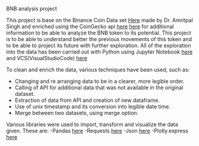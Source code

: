 BNB analysis project

This project is base on the Binance Coin Data set [Here](https://www.kaggle.com/amritpal333/binance-coin-data) made by Dr. Amritpal Singh 
and enriched using the CoinGecko api [here](https://www.coingecko.com/es/api/documentation?) [here](https://api.coingecko.com/api/v3/coins/binancecoin/market_chart/range?vs_currency=usd&from=1510185600&to=1627344000000)
for additional information to be able to analyze the BNB token to its potential.
This project is to be able to understand better the previous movements of this token and to be able to project its future with further exploration.
All of the exploration into the data has been carried out with Python using Jupyter Notebook [here](https://jupyter-notebook.readthedocs.io/en/stable/) and VCS(VisualStudioCode) [here](https://code.visualstudio.com/docs)

To clean and enrich the data, various techniques have been used, such as:
- Changing and re arranging data to be in a clearer, more legible order.
- Calling of API for additional data that was not available in the original dataset.
- Extraction of data from API and creation of new dataframe.
- Use of unix timestamp and its conversion into legible date time.
- Merge between two datasets, using merge option.

Various libraries were used to import, transform and visualize the data given. These are:
-Pandas [here](https://pandas.pydata.org/docs/)
-Requests [here](https://docs.python-requests.org/en/master/)
-Json [here](https://docs.python.org/3/library/json.html)
-Plotly.express [here](https://plotly.com/python/plotly-express/)



